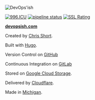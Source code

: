 ![DevOps'ish](static/img/DevOpsish-Wide.png)

[![996.ICU](https://img.shields.io/badge/link-996.icu-red.svg)](https://996.icu)
[![pipeline status](https://gitlab.com/chrisshort/devopsish.com/badges/master/pipeline.svg)](https://gitlab.com/chrisshort/devopsish.com/commits/master)
[![SSL Rating](https://sslbadge.org/?domain=devopsish.com)](https://www.ssllabs.com/ssltest/analyze.html?d=devopsish.com)

[**devopsish.com**](https://devopsish.com)

Created by [Chris Short](https://chrisshort.net/).

Built with [Hugo](https://gohugo.io/).

Version Control on [GitHub](https://github.com/chris-short/devopsish.com)

Continuous Integration on [GitLab](https://gitlab.com/chrisshort/devopsish.com/pipelines)

Stored on [Google Cloud Storage](https://cloud.google.com/storage/).

Delivered by [Cloudflare](https://www.cloudflare.com/).

Made in [Michigan](https://www.michigan.org/).
